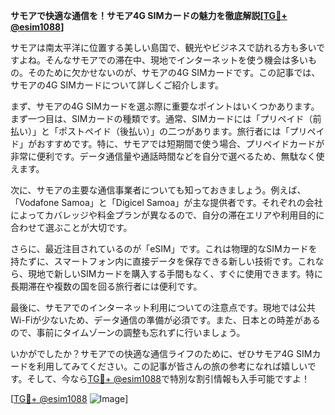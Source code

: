 **サモアで快適な通信を！サモア4G SIMカードの魅力を徹底解説[[TG💪+ @esim1088](https://t.me/s/esim1088)]**

サモアは南太平洋に位置する美しい島国で、観光やビジネスで訪れる方も多いですよね。そんなサモアでの滞在中、現地でインターネットを使う機会は多いもの。そのために欠かせないのが、サモアの4G SIMカードです。この記事では、サモアの4G SIMカードについて詳しくご紹介します。

まず、サモアの4G SIMカードを選ぶ際に重要なポイントはいくつかあります。まず一つ目は、SIMカードの種類です。通常、SIMカードには「プリペイド（前払い）」と「ポストペイド（後払い）」の二つがあります。旅行者には「プリペイド」がおすすめです。特に、サモアでは短期間で使う場合、プリペイドカードが非常に便利です。データ通信量や通話時間などを自分で選べるため、無駄なく使えます。

次に、サモアの主要な通信事業者についても知っておきましょう。例えば、「Vodafone Samoa」と「Digicel Samoa」が主な提供者です。それぞれの会社によってカバレッジや料金プランが異なるので、自分の滞在エリアや利用目的に合わせて選ぶことが大切です。

さらに、最近注目されているのが「eSIM」です。これは物理的なSIMカードを持たずに、スマートフォン内に直接データを保存できる新しい技術です。これなら、現地で新しいSIMカードを購入する手間もなく、すぐに使用できます。特に長期滞在や複数の国を回る旅行者には便利です。

最後に、サモアでのインターネット利用についての注意点です。現地では公共Wi-Fiが少ないため、データ通信の準備が必須です。また、日本との時差があるので、事前にタイムゾーンの調整も忘れずに行いましょう。

いかがでしたか？サモアでの快適な通信ライフのために、ぜひサモア4G SIMカードを利用してみてください。この記事が皆さんの旅の参考になれば嬉しいです。そして、今なら[TG💪+ @esim1088](https://t.me/s/esim1088)で特別な割引情報も入手可能ですよ！

[[TG💪+ @esim1088](https://t.me/s/esim1088) ![Image](https://i.postimg.cc/Y0z9fWf4/image.png)]